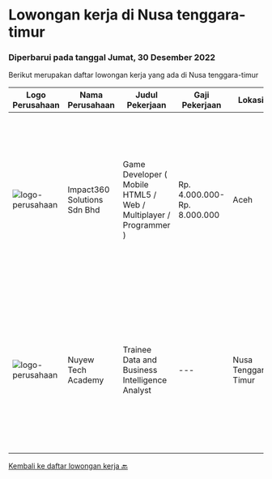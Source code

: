 
  # Lowongan kerja di Nusa tenggara-timur

  ### Diperbarui pada tanggal Jumat, 30 Desember 2022

  Berikut merupakan daftar lowongan kerja yang ada di Nusa tenggara-timur

  |Logo Perusahaan | Nama Perusahaan | Judul Pekerjaan | Gaji Pekerjaan | Lokasi | Deskripsi | Tanggal diunggah | Pranala |
  | -------------- | --------------- | --------------- | --------- | --------- | -------------- | ------- | ----------- |
  |![logo-perusahaan](https://image-service-cdn.seek.com.au/06b729438205195a03d4bcec08ce1ddd5d9c1576/ee4dce1061f3f616224767ad58cb2fc751b8d2dc)|Impact360 Solutions Sdn Bhd|Game Developer ( Mobile HTML5 / Web / Multiplayer / Programmer )|Rp. 4.000.000-Rp. 8.000.000|Aceh|We are hiring remote HTML5 game developers from all parts of Indonesia. If you have real experience building HTML5 games or applications, you're...|Senin, 19 Desember 2022|https://www.jobstreet.co.id/id/job/game-developer-mobile-html5-web-multiplayer-programmer-5217617/origin/my?token=0~5b7f4f7c-71f0-4e09-b2c1-20e67f1bb1ef&sectionRank=1&jobId=jobstreet-my-job-5217617|
|![logo-perusahaan](https://i.ibb.co/sqvTCh9/112815900-stock-vector-no-image-available-icon-flat-vector.webp)|Nuyew Tech Academy|Trainee Data and Business Intelligence Analyst|---|Nusa Tenggara Timur|Start an exciting new and lucrative career as a Trainee Data and Business Intelligence AnalystWhat will be required of you to become a Trainee Data...|Kamis, 29 Desember 2022|https://www.jobstreet.co.id/id/job/trainee-data-and-business-intelligence-analyst-1033973294?token=0~5b7f4f7c-71f0-4e09-b2c1-20e67f1bb1ef&sectionRank=2&jobId=jobstreet-id-job-1033973294|


  [Kembali ke daftar lowongan kerja 🔙](../README.md#daftar-lowongan-kerja)
  